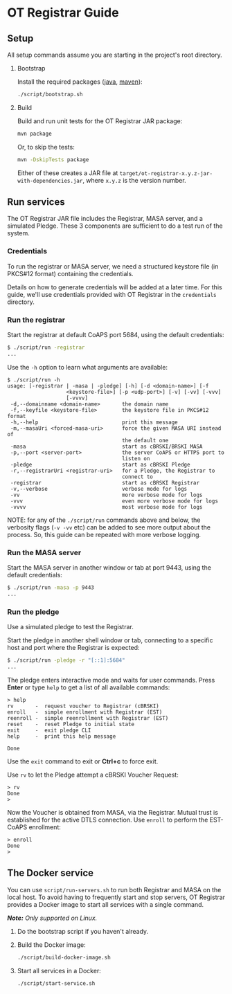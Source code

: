 # OT Registrar Guide

## Setup

All setup commands assume you are starting in the project's root directory.

1. Bootstrap

    Install the required packages ([java](https://openjdk.java.net/), [maven](https://maven.apache.org/)):

    ```bash
    ./script/bootstrap.sh
    ```

2. Build

    Build and run unit tests for the OT Registrar JAR package:

    ```bash
    mvn package
    ```

    Or, to skip the tests:

    ```bash
    mvn -DskipTests package
    ```

    Either of these creates a JAR file at `target/ot-registrar-x.y.z-jar-with-dependencies.jar`, where `x.y.z` is the version number.

## Run services

The OT Registrar JAR file includes the Registrar, MASA server, and a simulated Pledge. These 3 components are sufficient to do a test run of the system.

### Credentials

To run the registrar or MASA server, we need a structured keystore file (in PKCS#12 format) containing the credentials.

Details on how to generate credentials will be added at a later time. For this guide, we'll use 
credentials provided with OT Registrar in the `credentials` directory.

### Run the registrar

Start the registrar at default CoAPS port 5684, using the default credentials:

```bash
$ ./script/run -registrar
...
```

Use the `-h` option to learn what arguments are available:

```text
$ ./script/run -h
usage: [-registrar | -masa | -pledge] [-h] [-d <domain-name>] [-f
                   <keystore-file>] [-p <udp-port>] [-v] [-vv] [-vvv]
                   [-vvvv]
 -d,--domainname <domain-name>       the domain name
 -f,--keyfile <keystore-file>        the keystore file in PKCS#12 format
 -h,--help                           print this message
 -m,--masaUri <forced-masa-uri>      force the given MASA URI instead of
                                     the default one
 -masa                               start as cBRSKI/BRSKI MASA
 -p,--port <server-port>             the server CoAPS or HTTPS port to
                                     listen on
 -pledge                             start as cBRSKI Pledge
 -r,--registrarUri <registrar-uri>   for a Pledge, the Registrar to
                                     connect to
 -registrar                          start as cBRSKI Registrar
 -v,--verbose                        verbose mode for logs
 -vv                                 more verbose mode for logs
 -vvv                                even more verbose mode for logs
 -vvvv                               most verbose mode for logs
```

NOTE: for any of the `./script/run` commands above and below, the verbosity flags (`-v -vv` etc) can 
be added to see more output about the process. So, this guide can be repeated with more 
verbose logging.

### Run the MASA server

Start the MASA server in another window or tab at port 9443, using the default credentials:

```bash
$ ./script/run -masa -p 9443
...
```

### Run the pledge

Use a simulated pledge to test the Registrar.

Start the pledge in another shell window or tab, connecting to a specific host and port where the Registrar is expected:

```bash
$ ./script/run -pledge -r "[::1]:5684"
...
```

The pledge enters interactive mode and waits for user commands. Press **Enter** or type `help` to get a list of all available commands:

```text
> help
rv       -  request voucher to Registrar (cBRSKI)
enroll   -  simple enrollment with Registrar (EST)
reenroll -  simple reenrollment with Registrar (EST)
reset    -  reset Pledge to initial state
exit     -  exit pledge CLI
help     -  print this help message

Done
```

Use the `exit` command to exit or **Ctrl+c** to force exit.

Use `rv` to let the Pledge attempt a cBRSKI Voucher Request:

```text
> rv
Done
> 
```

Now the Voucher is obtained from MASA, via the Registrar. Mutual trust is established for the active DTLS connection. Use `enroll` to perform the EST-CoAPS enrollment:

```text
> enroll
Done
> 
```

## The Docker service

You can use `script/run-servers.sh` to run both Registrar and MASA on the local host. To avoid having to frequently start and stop servers, OT Registrar provides a Docker image to start all services with a single command.

_**Note:** Only supported on Linux._

1. Do the bootstrap script if you haven't already.

2. Build the Docker image:

    ```bash
    ./script/build-docker-image.sh
    ```

3. Start all services in a Docker:

    ```bash
    ./script/start-service.sh
    ```
